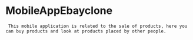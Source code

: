 # MobileAppEbayclone
     This mobile application is related to the sale of products, here you can buy products and look at products placed by other people.
